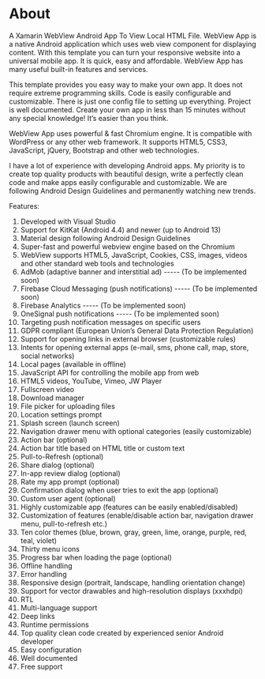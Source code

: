 # About
A Xamarin WebView Android App To View Local HTML File.
WebView App is a native Android application which uses web view component for displaying content. With this template you can turn your responsive website into a universal mobile app. It is quick, easy and affordable. WebView App has many useful built-in features and services.

This template provides you easy way to make your own app. It does not require extreme programming skills. Code is easily configurable and customizable. There is just one config file to setting up everything. Project is well documented. Create your own app in less than 15 minutes without any special knowledge! It’s easier than you think.

WebView App uses powerful & fast Chromium engine. It is compatible with WordPress or any other web framework. It supports HTML5, CSS3, JavaScript, jQuery, Bootstrap and other web technologies.

I have a lot of experience with developing Android apps. My priority is to create top quality products with beautiful design, write a perfectly clean code and make apps easily configurable and customizable. We are following Android Design Guidelines and permanently watching new trends.

Features:
1.	Developed with Visual Studio
2.	Support for KitKat (Android 4.4) and newer (up to Android 13)
3.	Material design following Android Design Guidelines
4.	Super-fast and powerful webview engine based on the Chromium
5.	WebView supports HTML5, JavaScript, Cookies, CSS, images, videos and other standard web tools and technologies
6.	AdMob (adaptive banner and interstitial ad) ----- (To be implemented soon)
7.	Firebase Cloud Messaging (push notifications) ----- (To be implemented soon)
8.	Firebase Analytics ----- (To be implemented soon)
9.	OneSignal push notifications ----- (To be implemented soon)
10.	Targeting push notification messages on specific users
11.	GDPR compliant (European Union’s General Data Protection Regulation)
12.	Support for opening links in external browser (customizable rules)
13.	Intents for opening external apps (e-mail, sms, phone call, map, store, social networks)
14.	Local pages (available in offline)
15.	JavaScript API for controlling the mobile app from web
16.	HTML5 videos, YouTube, Vimeo, JW Player
17.	Fullscreen video
18.	Download manager
19.	File picker for uploading files
20.	Location settings prompt
21.	Splash screen (launch screen)
22.	Navigation drawer menu with optional categories (easily customizable)
23.	Action bar (optional)
24.	Action bar title based on HTML title or custom text
25.	Pull-to-Refresh (optional)
26.	Share dialog (optional)
27.	In-app review dialog (optional)
28.	Rate my app prompt (optional)
29.	Confirmation dialog when user tries to exit the app (optional)
30.	Custom user agent (optional)
31.	Highly customizable app (features can be easily enabled/disabled)
32.	Customization of features (enable/disable action bar, navigation drawer menu, pull-to-refresh etc.)
33.	Ten color themes (blue, brown, gray, green, lime, orange, purple, red, teal, violet)
34.	Thirty menu icons
35.	Progress bar when loading the page (optional)
36.	Offline handling
37.	Error handling
38.	Responsive design (portrait, landscape, handling orientation change)
39.	Support for vector drawables and high-resolution displays (xxxhdpi)
40.	RTL
41.	Multi-language support
42.	Deep links
43.	Runtime permissions
44.	Top quality clean code created by experienced senior Android developer
45.	Easy configuration
46.	Well documented
47.	Free support
